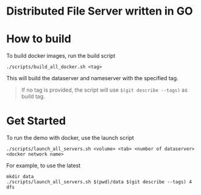 # Distributed File Server written in GO


# How to build

To build docker images, run the build script

```shell
./scripts/build_all_docker.sh <tag>
```

This will build the dataserver and nameserver with the specified tag. 

> If no tag is provided, the script will use `$(git describe --tags)` as build tag.

# Get Started

To run the demo with docker, use the launch script

```shell
./scripts/launch_all_servers.sh <volume> <tab> <number of dataserver> <docker network name>
```

For example, to use the latest
```shell
mkdir data
./scripts/launch_all_servers.sh $(pwd)/data $(git describe --tags) 4 dfs
```